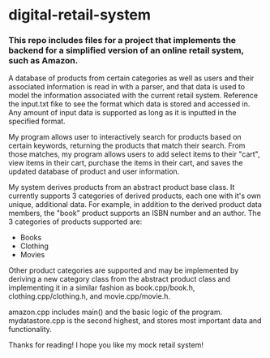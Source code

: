 # digital-retail-system

### This repo includes files for a project that implements the backend for a simplified version of an online retail system, such as Amazon.

A database of products from certain categories as well as users and their associated information is read in with a parser, and that data is used to model the information associated with the current retail system. Reference the input.txt fike to see the format which data is stored and accessed in. Any amount of input data is supported as long as it is inputted in the specified format.

My program allows user to interactively search for products based on certain keywords, returning the products that match their search. From those matches, my program allows users to add select items to their "cart", view items in their cart, purchase the items in their cart, and saves the updated database of product and user information.

My system derives products from an abstract product base class. It currently supports 3 categories of derived products, each one with it's own unique, additional data. For example, in addition to the derived product data members, the "book" product supports an ISBN number and an author. The 3 categories of products supported are:
- Books
- Clothing
- Movies

Other product categories are supported and may be implemented by deriving a new category class from the abstract product class and implementing it in a similar fashion as book.cpp/book.h, clothing.cpp/clothing.h, and movie.cpp/movie.h.

amazon.cpp includes main() and the basic logic of the program. mydatastore.cpp is the second highest, and stores most important data and functionality. 

Thanks for reading! I hope you like my mock retail system!
